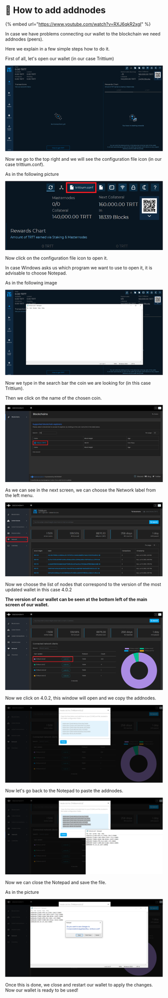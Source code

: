 # 🔸 How to add addnodes

{% embed url="https://www.youtube.com/watch?v=RXJ6qkR2xgI" %}

In case we have problems connecting our wallet to the blockchain we need addnodes (peers).

Here we explain in a few simple steps how to do it.

First of all, let's open our wallet (in our case Trittium)

![](<../../.gitbook/assets/0 (7).png>)

Now we go to the top right and we will see the configuration file icon (in our case trittium.conf).

As in the following picture

![](../../.gitbook/assets/1.png)

Now click on the configuration file icon to open it.

In case Windows asks us which program we want to use to open it, it is advisable to choose Notepad.

As in the following image

![](<../../.gitbook/assets/2 (3).png>)

Now we type in the search bar the coin we are looking for (in this case Trittium).

Then we click on the name of the chosen coin.

![](<../../.gitbook/assets/4 (4).png>)

As we can see in the next screen, we can choose the Network label from the left menu.

![](<../../.gitbook/assets/5 (5).png>)

Now we choose the list of nodes that correspond to the version of the most updated wallet in this case 4.0.2

**The version of our wallet can be seen at the bottom left of the main screen of our wallet.**

![](<../../.gitbook/assets/6 (2).png>)

Now we click on 4.0.2, this window will open and we copy the addnodes.

![](<../../.gitbook/assets/7 (7).png>)

Now let's go back to the Notepad to paste the addnodes.

![](<../../.gitbook/assets/8 (5).png>)

Now we can close the Notepad and save the file.

As in the picture

![](../../.gitbook/assets/9.png)

Once this is done, we close and restart our wallet to apply the changes.\
Now our wallet is ready to be used!

